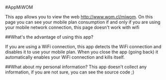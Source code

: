 #AppMiWOM

This app allows you to view the web http://www.wom.cl/miwom. On this page you can see your mobile plan consumption if and only if you are using your mobile network connection, this page doesn't work with wifi

##What's the advantage of using this app?

If you are using a WiFi connection, this app detects the WiFi connection and disables it to use your mobile plan. When you close the app (going back) it automatically enables your WiFi connection and kills itself.

##What about my personal information?
This app doesn't collect any information, if you are not sure, you can see the source code ;)
